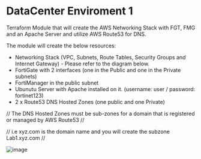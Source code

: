 # DataCenter Enviroment 1
Terraform Module that will create the AWS Networking Stack with FGT, FMG and an Apache Server and utilize AWS Route53 for DNS. 

The module will create the below resources:

- Networking Stack (VPC, Subnets, Route Tables, Security Groups and Internet Gateway) - Please refer to the diagram below. 
- FortiGate with 2 interfaces (one in the Public and one in the Private subnets)
- FortiManager in the public subnet
- Ubunutu Server with Apache installed on it.  (username: user / password: fortinet123)
- 2 x Route53 DNS Hosted Zones (one public and one Private)


// The DNS Hosted Zones must be sub-zones for a domain that is registered or managed by AWS Route53 //

// i.e xyz.com is the domain name and you will create the subzone Lab1.xyz.com // 


![image](https://user-images.githubusercontent.com/83562796/117002411-87a72880-acb1-11eb-911c-6f48d8bfaf74.png)
